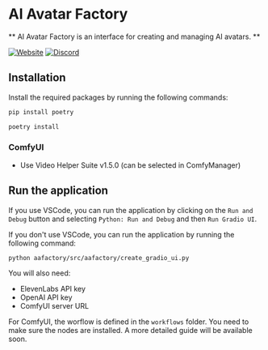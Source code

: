 # AI Avatar Factory

** AI Avatar Factory is an interface for creating and managing AI avatars. **

[![Website](https://img.shields.io/badge/website-000000?style=for-the-badge&logo=About.me&logoColor=white
)](https://aafactory.xyz/)
[![Discord](https://img.shields.io/badge/dynamic/json?url=https%3A%2F%2Fdiscord.com%2Fapi%2Finvites%2Fcomfyorg%3Fwith_counts%3Dtrue&query=%24.approximate_member_count&logo=discord&logoColor=white&label=Discord&color=green&suffix=%20total)](https://discord.gg/C2Rjy8Q2ER)

## Installation

Install the required packages by running the following commands:

```bash
pip install poetry
```

```bash
poetry install
```

### ComfyUI
- Use Video Helper Suite v1.5.0 (can be selected in ComfyManager)

## Run the application

If you use VSCode, you can run the application by clicking on the `Run and Debug` button and selecting `Python: Run and Debug` and then `Run Gradio UI`.

If you don't use VSCode, you can run the application by running the following command:

```bash
python aafactory/src/aafactory/create_gradio_ui.py
```

You will also need:
- ElevenLabs API key
- OpenAI API key
- ComfyUI server URL

For ComfyUI, the worflow is defined in the `workflows` folder. You need to make sure the nodes are installed. A more detailed guide will be available soon.







